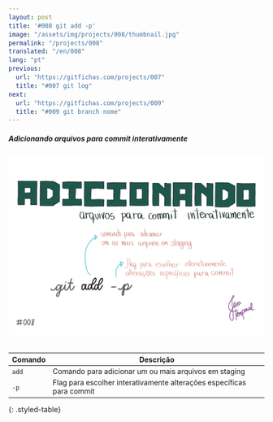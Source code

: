 ```yaml
---
layout: post
title: '#008 git add -p'
image: "/assets/img/projects/008/thumbnail.jpg"
permalink: "/projects/008"
translated: "/en/008"
lang: "pt"
previous:
  url: "https://gitfichas.com/projects/007"
  title: "#007 git log"
next:
  url: "https://gitfichas.com/projects/009"
  title: "#009 git branch nome"
---
```

##### Adicionando arquivos para commit interativamente

<img alt="Para commitar apenas uma partezinha da alteração use git add -p e siga escolhendo quais partes você que colocar no commit" src="/assets/img/projects/008/full.jpg"><br><br>

| Comando | Descrição |
|---------|-------------|
| `add` | Comando para adicionar um ou mais arquivos em staging |
| `-p` | Flag para escolher interativamente alterações específicas para commit |
{: .styled-table}
